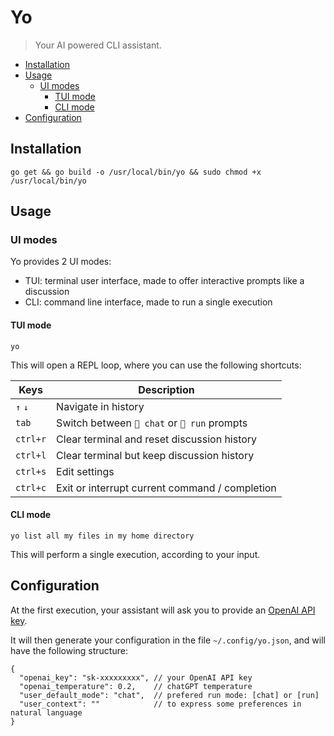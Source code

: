 # Yo

> Your AI powered CLI assistant.

<!-- TOC -->
* [Installation](#installation)
* [Usage](#usage)
  * [UI modes](#ui-modes)
    * [TUI mode](#tui-mode)
    * [CLI mode](#cli-mode)
* [Configuration](#configuration)
<!-- TOC -->

## Installation

```shell
go get && go build -o /usr/local/bin/yo && sudo chmod +x /usr/local/bin/yo
```

## Usage

### UI modes

Yo provides 2 UI modes:
- TUI: terminal user interface, made to offer interactive prompts like a discussion
- CLI: command line interface, made to run a single execution

#### TUI mode

```shell
yo
```

This will open a REPL loop, where you can use the following shortcuts:

| Keys     | Description                                    |
|----------|------------------------------------------------|
| `↑` `↓`  | Navigate in history                            |
| `tab`    | Switch between `💬 chat` or `🚀 run` prompts   |
| `ctrl+r` | Clear terminal and reset discussion history    |
| `ctrl+l` | Clear terminal but keep discussion history     |
| `ctrl+s` | Edit settings                                  |
| `ctrl+c` | Exit or interrupt current command / completion |


#### CLI mode

```shell
yo list all my files in my home directory
```

This will perform a single execution, according to your input.

## Configuration

At the first execution, your assistant will ask you to provide an [OpenAI API key](https://platform.openai.com/account/api-keys).

It will then generate your configuration in the file `~/.config/yo.json`, and will have the following structure:

```JS
{
  "openai_key": "sk-xxxxxxxxx", // your OpenAI API key
  "openai_temperature": 0.2,    // chatGPT temperature
  "user_default_mode": "chat",  // prefered run mode: [chat] or [run]
  "user_context": ""            // to express some preferences in natural language
}
```